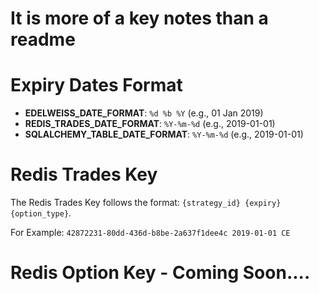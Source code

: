 
# It is more of a key notes than a readme

# Expiry Dates Format

- **EDELWEISS_DATE_FORMAT**: `%d %b %Y` (e.g., 01 Jan 2019)
- **REDIS_TRADES_DATE_FORMAT**: `%Y-%m-%d` (e.g., 2019-01-01)
- **SQLALCHEMY_TABLE_DATE_FORMAT**: `%Y-%m-%d` (e.g., 2019-01-01)

# Redis Trades Key

The Redis Trades Key follows the format: `{strategy_id} {expiry} {option_type}`.

For Example: `42872231-80dd-436d-b8be-2a637f1dee4c 2019-01-01 CE`

# Redis Option Key - Coming Soon....
